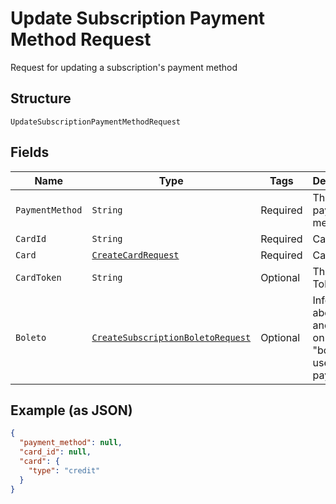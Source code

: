 
# Update Subscription Payment Method Request

Request for updating a subscription's payment method

## Structure

`UpdateSubscriptionPaymentMethodRequest`

## Fields

| Name | Type | Tags | Description | Getter | Setter |
|  --- | --- | --- | --- | --- | --- |
| `PaymentMethod` | `String` | Required | The new payment method | String getPaymentMethod() | setPaymentMethod(String paymentMethod) |
| `CardId` | `String` | Required | Card id | String getCardId() | setCardId(String cardId) |
| `Card` | [`CreateCardRequest`](../../doc/models/create-card-request.md) | Required | Card data | CreateCardRequest getCard() | setCard(CreateCardRequest card) |
| `CardToken` | `String` | Optional | The Card Token | String getCardToken() | setCardToken(String cardToken) |
| `Boleto` | [`CreateSubscriptionBoletoRequest`](../../doc/models/create-subscription-boleto-request.md) | Optional | Information about fines and interest on the "boleto" used from payment | CreateSubscriptionBoletoRequest getBoleto() | setBoleto(CreateSubscriptionBoletoRequest boleto) |

## Example (as JSON)

```json
{
  "payment_method": null,
  "card_id": null,
  "card": {
    "type": "credit"
  }
}
```

